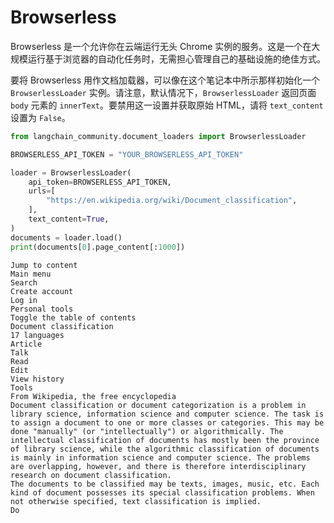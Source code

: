 # Browserless

Browserless 是一个允许你在云端运行无头 Chrome 实例的服务。这是一个在大规模运行基于浏览器的自动化任务时，无需担心管理自己的基础设施的绝佳方式。

要将 Browserless 用作文档加载器，可以像在这个笔记本中所示那样初始化一个 `BrowserlessLoader` 实例。请注意，默认情况下，`BrowserlessLoader` 返回页面 `body` 元素的 `innerText`。要禁用这一设置并获取原始 HTML，请将 `text_content` 设置为 `False`。

```python
from langchain_community.document_loaders import BrowserlessLoader
```

```python
BROWSERLESS_API_TOKEN = "YOUR_BROWSERLESS_API_TOKEN"
```

```python
loader = BrowserlessLoader(
    api_token=BROWSERLESS_API_TOKEN,
    urls=[
        "https://en.wikipedia.org/wiki/Document_classification",
    ],
    text_content=True,
)
documents = loader.load()
print(documents[0].page_content[:1000])
```

```output
Jump to content
Main menu
Search
Create account
Log in
Personal tools
Toggle the table of contents
Document classification
17 languages
Article
Talk
Read
Edit
View history
Tools
From Wikipedia, the free encyclopedia
Document classification or document categorization is a problem in library science, information science and computer science. The task is to assign a document to one or more classes or categories. This may be done "manually" (or "intellectually") or algorithmically. The intellectual classification of documents has mostly been the province of library science, while the algorithmic classification of documents is mainly in information science and computer science. The problems are overlapping, however, and there is therefore interdisciplinary research on document classification.
The documents to be classified may be texts, images, music, etc. Each kind of document possesses its special classification problems. When not otherwise specified, text classification is implied.
Do
```